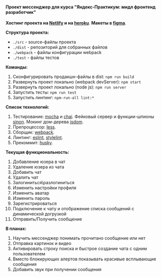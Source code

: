 
####  Проект мессенджер для курса "Яндекс-Практикум: мидл фронтенд разработчик"

**Хостинг проекта на [Netlify](https://distracted-swartz-d8b108.netlify.app/) и на [heroku](https://shipko-messenger.herokuapp.com/)**.
**Макеты в [figma](https://www.figma.com/file/l0jgte4N2dzWv5zMITIC4f/shipko_messenger?node-id=0%3A1)**.

**Структура проекта:** 
* `./src` - source-файлы проекта 
* `./dist` - репозиторий для собранных файлов
* `./webpack` - файлы конфигурации webpack
* `./test` - файлы тестов

**Команды:**
1. Сконфигурировать продакшн-файлы в dist: `npm run build`
2. Развернуть проект локально (webpack devServer): `npm start`
2. Развернуть проект локально (node js): `npm run server`
3. Запустить тесты: `npm run test`
4. Запустить линтинг: `npm-run-all lint:*`

**Список технологий:**
1. Тестирование: [mocha](https://mochajs.org/) и [chai](https://www.chaijs.com/). 
Фейковый сервер и функции-шпионы [sinon](https://sinonjs.org/).
Мокинг дом-дерева [jsdom](https://github.com/jsdom/jsdom).
2. Препроцессор: [less](http://lesscss.org/).
3. Сборщик: [webpack](https://webpack.js.org/).
4. Линтинг: [eslint](https://eslint.org/), [stylelint](https://stylelint.io/).
5. Прекоммит: [husky](https://github.com/typicode/husky).

**Текущая функциональность:**
1. Добавление юзера в чат
2. Удаление юзера из чата
3. Добавить чат
4. Удалить чат
5. Залогиниться\разлогиниться
6. Изменить настройки профиля
7. Изменить аватар
8. Изменить пароль
9. Зарегистрироваться
10. Подключение к чату и отображение списка сообщений с динамической догрузкой
11. Отправить/Получить сообщение

**В планах:**
1. Научить мессенджер понимать прочитано сообщение или нет
2. Отправка картинок и видео
3. Активировать строку поиска и быстрое создание чата с одним пользователем
4. Вместо блокирующих алертов показывать красивые всплывающие сообщения
5. Добавить звук при получении сообщения
